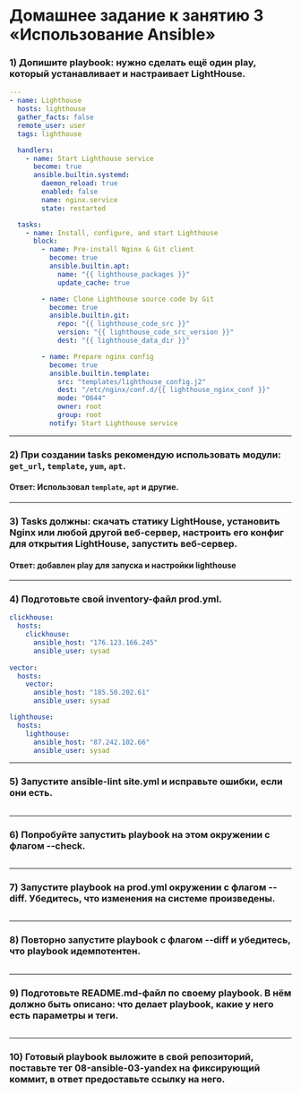 # Домашнее задание к занятию 3 «Использование Ansible»
### 1) Допишите playbook: нужно сделать ещё один play, который устанавливает и настраивает LightHouse.
```yaml
---
- name: Lighthouse
  hosts: lighthouse
  gather_facts: false
  remote_user: user
  tags: lighthouse

  handlers:
    - name: Start Lighthouse service
      become: true
      ansible.builtin.systemd:
        daemon_reload: true
        enabled: false
        name: nginx.service
        state: restarted

  tasks:
    - name: Install, configure, and start Lighthouse
      block:
        - name: Pre-install Nginx & Git client
          become: true
          ansible.builtin.apt:
            name: "{{ lighthouse_packages }}"
            update_cache: true

        - name: Clone Lighthouse source code by Git
          become: true
          ansible.builtin.git:
            repo: "{{ lighthouse_code_src }}"
            version: "{{ lighthouse_code_src_version }}"
            dest: "{{ lighthouse_data_dir }}"

        - name: Prepare nginx config
          become: true
          ansible.builtin.template:
            src: "templates/lighthouse_config.j2"
            dest: "/etc/nginx/conf.d/{{ lighthouse_nginx_conf }}"
            mode: "0644"
            owner: root
            group: root
          notify: Start Lighthouse service
```
---

### 2) При создании tasks рекомендую использовать модули: `get_url`, `template`, `yum`, `apt`. 
#### Ответ: Использовал `template`, `apt` и другие.

---

### 3) Tasks должны: скачать статику LightHouse, установить Nginx или любой другой веб-сервер, настроить его конфиг для открытия LightHouse, запустить веб-сервер. 
#### Ответ: добавлен play для запуска и настройки lighthouse
---

### 4) Подготовьте свой inventory-файл prod.yml.
```yaml
clickhouse:
  hosts:
    clickhouse:
      ansible_host: "176.123.166.245"
      ansible_user: sysad
      
vector:
  hosts:
    vector:
      ansible_host: "185.50.202.61"
      ansible_user: sysad

lighthouse:
  hosts:
    lighthouse:
      ansible_host: "87.242.102.66"
      ansible_user: sysad
```
---

### 5) Запустите ansible-lint site.yml и исправьте ошибки, если они есть.
```
```
---

### 6) Попробуйте запустить playbook на этом окружении с флагом --check.
```
```
---

### 7) Запустите playbook на prod.yml окружении с флагом --diff. Убедитесь, что изменения на системе произведены.
```
```
---

### 8) Повторно запустите playbook с флагом --diff и убедитесь, что playbook идемпотентен.
```
```
---

### 9) Подготовьте README.md-файл по своему playbook. В нём должно быть описано: что делает playbook, какие у него есть параметры и теги.
```
```
---

### 10) Готовый playbook выложите в свой репозиторий, поставьте тег 08-ansible-03-yandex на фиксирующий коммит, в ответ предоставьте ссылку на него.
